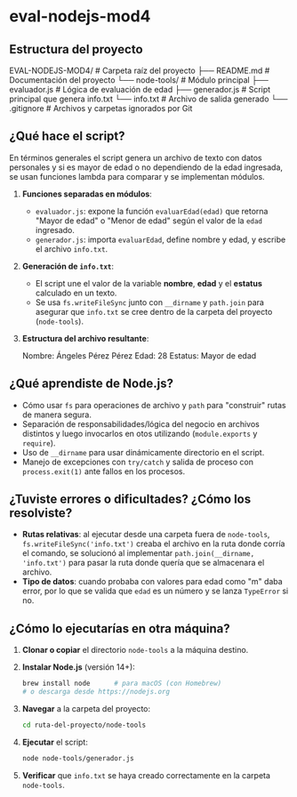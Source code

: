 # eval-nodejs-mod4

## Estructura del proyecto

EVAL-NODEJS-MOD4/          # Carpeta raíz del proyecto
├── README.md           # Documentación del proyecto
└── node-tools/         # Módulo principal
    ├── evaluador.js    # Lógica de evaluación de edad
    ├── generador.js    # Script principal que genera info.txt
    └── info.txt        # Archivo de salida generado
└── .gitignore          # Archivos y carpetas ignorados por Git


## ¿Qué hace el script?

En términos generales el script genera un archivo de texto con datos personales y si es mayor de edad o no dependiendo de la edad ingresada, se usan funciones lambda para comparar y se implementan módulos.

1. **Funciones separadas en módulos**:

   * `evaluador.js`: expone la función `evaluarEdad(edad)` que retorna "Mayor de edad" o "Menor de edad" según el valor de la `edad` ingresado.
   * `generador.js`: importa `evaluarEdad`, define nombre y edad, y escribe el archivo `info.txt`.

2. **Generación de `info.txt`**:

   * El script une el valor de la variable **nombre**, **edad** y el **estatus** calculado en un texto.
   * Se usa `fs.writeFileSync` junto con `__dirname` y `path.join` para asegurar que `info.txt` se cree dentro de la carpeta del proyecto (`node-tools`).

3. **Estructura del archivo resultante**:

   Nombre: Ángeles Pérez Pérez
   Edad: 28
   Estatus: Mayor de edad


## ¿Qué aprendiste de Node.js?

* Cómo usar `fs` para operaciones de archivo y `path` para "construir" rutas de manera segura.
* Separación de responsabilidades/lógica del negocio en archivos distintos y luego invocarlos en otos utilizando (`module.exports` y `require`).
* Uso de `__dirname` para usar dinámicamente directorio en el script.
* Manejo de excepciones con `try/catch` y salida de proceso con `process.exit(1)` ante fallos en los procesos.


## ¿Tuviste errores o dificultades? ¿Cómo los resolviste?

* **Rutas relativas**: al ejecutar desde una carpeta fuera de `node-tools`, `fs.writeFileSync('info.txt')` creaba el archivo en la ruta donde corría el comando, se solucionó al implementar `path.join(__dirname, 'info.txt')` para pasar la ruta donde quería que se almacenara el archivo.
* **Tipo de datos**: cuando probaba con valores para edad como "m" daba error, por lo que se valida que `edad` es un número y se lanza `TypeError` si no.

## ¿Cómo lo ejecutarías en otra máquina?

1. **Clonar o copiar** el directorio `node-tools` a la máquina destino.
2. **Instalar Node.js** (versión 14+):

   ```bash
   brew install node      # para macOS (con Homebrew)
   # o descarga desde https://nodejs.org
   ```
3. **Navegar** a la carpeta del proyecto:

   ```bash
   cd ruta-del-proyecto/node-tools
   ```
4. **Ejecutar** el script:

   ```bash
   node node-tools/generador.js
   ```
5. **Verificar** que `info.txt` se haya creado correctamente en la carpeta `node-tools`.